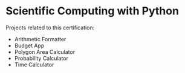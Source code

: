 # Scientific Computing with Python

Projects related to this certification:

   + Arithmetic Formatter<br />
   + Budget App<br />
   + Polygon Area Calculator<br />
   + Probability Calculator<br />
   + Time Calculator
